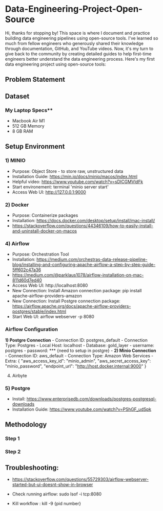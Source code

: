 # Data-Engineering-Project-Open-Source

Hi, thanks for stopping by! This space is where I document and practice building data engineering pipelines using open-source tools. I've learned so much from fellow engineers who generously shared their knowledge through documentation, GitHub, and YouTube videos. Now, it's my turn to give back to the community by creating detailed guides to help first-time engineers better understand the data engineering process. Here's my first data engineering project using open-source tools:

## Problem Statement

## Dataset

### My Laptop Specs**
- Macbook Air M1
- 512 GB Memory
- 8 GB RAM
  
## Setup Environment

### 1) MINIO
   -  Purpose: Object Store - to store raw, unstructured data
   -  Installation Guide: https://min.io/docs/minio/macos/index.html
   -  Helpful video: https://www.youtube.com/watch?v=sDICGMVldFk
   -  Start environement: terminal 'minio server start' 
   -  Access Web UI: http://127.0.0.1:9000
   
### 2) Docker
  - Purpose: Containerize packages
  - Installation: https://docs.docker.com/desktop/setup/install/mac-install/
  - https://stackoverflow.com/questions/44346109/how-to-easily-install-and-uninstall-docker-on-macos
    
### 4) Airflow
  - Purpose: Orchestration Tool
  - Installation: https://medium.com/orchestras-data-release-pipeline-blog/installing-and-configuring-apache-airflow-a-step-by-step-guide-5ff602c47a36
  - https://medium.com/@parklaus1078/airflow-installation-on-mac-811d60d7ed40
  - Access Web UI: http://localhost:8080
  - New Connection: Install Amazon connection package: pip install apache-airflow-providers-amazon
  - New Connection: Install Postgre connection package: https://airflow.apache.org/docs/apache-airflow-providers-postgres/stable/index.html
  - Start Web UI: airflow webserver -p 8080

  ### Airflow Configuration

  **1) Postgre Connection** 
     - Connection ID: postgres_default
     - Connection Type: Postgres
     - Local Host: localhost
     - Database: gold_layer
     - username: postgres
     - password: *** {need to setup in postgre}
     - 
   **2) Minio Connection**
      - Connection ID: aws_default
     - Connection Type: Amazon Web Services
     - Extra: {
                "aws_access_key_id": "minio_admin",
                "aws_secret_access_key": "minio_password",
                "endpoint_url": "http://host.docker.internal:9000"
              }
     
  4) Airbyte
    
### 5) Postgre
  - Install: https://www.enterprisedb.com/downloads/postgres-postgresql-downloads
  - Installation Guide: https://www.youtube.com/watch?v=PShGF_udSpk

## Methodology

### Step 1

### Step 2


## Troubleshooting:
- https://stackoverflow.com/questions/55729303/airflow-webserver-started-but-ui-doesnt-show-in-browser

- Check running airflow: sudo lsof -i tcp:8080
- Kill workflow : kill -9 {pid number}
